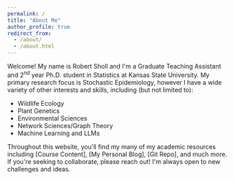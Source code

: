 ```yaml
---
permalink: /
title: "About Me"
author_profile: true
redirect_from: 
  - /about/
  - /about.html
---
```


Welcome! My name is Robert Sholl and I'm a Graduate Teaching Assistant and $2^{nd}$ year Ph.D. student in Statistics at Kansas State University. My primary research focus is Stochastic Epidemiology, however I have a wide variety of other interests and skills, including (but not limited to):

- Wildlife Ecology
- Plant Genetics
- Environmental Sciences
- Network Sciences/Graph Theory
- Machine Learning and LLMs

Throughout this website, you'll find my many of my academic resources including [Course Content], [My Personal Blog], [Git Repo], and much more. If you're seeking to collaborate, please reach out! I'm always open to new challenges and ideas.


